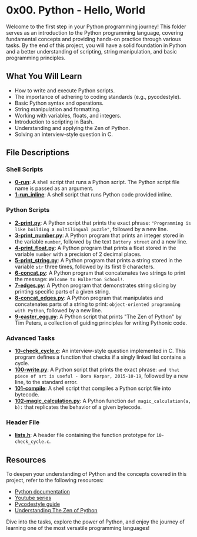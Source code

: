 # 0x00. Python - Hello, World

Welcome to the first step in your Python programming journey! This folder serves as an introduction to the Python programming language, covering fundamental concepts and providing hands-on practice through various tasks. By the end of this project, you will have a solid foundation in Python and a better understanding of scripting, string manipulation, and basic programming principles.

## What You Will Learn
- How to write and execute Python scripts.
- The importance of adhering to coding standards (e.g., pycodestyle).
- Basic Python syntax and operations.
- String manipulation and formatting.
- Working with variables, floats, and integers.
- Introduction to scripting in Bash.
- Understanding and applying the Zen of Python.
- Solving an interview-style question in C.

## File Descriptions

### Shell Scripts
- **[0-run](0-run)**: A shell script that runs a Python script. The Python script file name is passed as an argument.
- **[1-run_inline](1-run_inline)**: A shell script that runs Python code provided inline.

### Python Scripts
- **[2-print.py](2-print.py)**: A Python script that prints the exact phrase: `"Programming is like building a multilingual puzzle"`, followed by a new line.
- **[3-print_number.py](3-print_number.py)**: A Python program that prints an integer stored in the variable `number`, followed by the text `Battery street` and a new line.
- **[4-print_float.py](4-print_float.py)**: A Python program that prints a float stored in the variable `number` with a precision of 2 decimal places.
- **[5-print_string.py](5-print_string.py)**: A Python program that prints a string stored in the variable `str` three times, followed by its first 9 characters.
- **[6-concat.py](6-concat.py)**: A Python program that concatenates two strings to print the message: `Welcome to Holberton School!`.
- **[7-edges.py](7-edges.py)**: A Python program that demonstrates string slicing by printing specific parts of a given string.
- **[8-concat_edges.py](8-concat_edges.py)**: A Python program that manipulates and concatenates parts of a string to print: `object-oriented programming with Python`, followed by a new line.
- **[9-easter_egg.py](9-easter_egg.py)**: A Python script that prints "The Zen of Python" by Tim Peters, a collection of guiding principles for writing Pythonic code.

### Advanced Tasks
- **[10-check_cycle.c](10-check_cycle.c)**: An interview-style question implemented in C. This program defines a function that checks if a singly linked list contains a cycle.
- **[100-write.py](100-write.py)**: A Python script that prints the exact phrase: `and that piece of art is useful - Dora Korpar, 2015-10-19`, followed by a new line, to the standard error.
- **[101-compile](101-compile)**: A shell script that compiles a Python script file into bytecode.
- **[102-magic_calculation.py](102-magic_calculation.py)**: A Python function `def magic_calculation(a, b):` that replicates the behavior of a given bytecode.

### Header File
- **[lists.h](lists.h)**: A header file containing the function prototype for `10-check_cycle.c`.

## Resources
To deepen your understanding of Python and the concepts covered in this project, refer to the following resources:
- [Python documentation](https://docs.python.org/3/tutorial/index.html)
- [Youtube series](https://www.youtube.com/playlist?list=PLGLfVvz_LVvTn3cK5e6LjhgGiSeVlIRwt)
- [Pycodestyle guide](https://alx-intranet.hbtn.io/rltoken/zbSpP5Q7q3JUCAWDL2z9Wg)
- [Understanding The Zen of Python](https://www.youtube.com/watch?v=uBHOb55-fBo)

Dive into the tasks, explore the power of Python, and enjoy the journey of learning one of the most versatile programming languages!